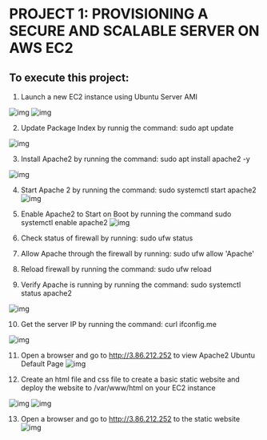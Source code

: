 # PROJECT 1: PROVISIONING A SECURE AND SCALABLE SERVER ON AWS EC2
## To execute this project:
1.	Launch a new EC2 instance using Ubuntu Server AMI

![img](img/Launch%20EC2%20Instance.png)
![img](img/Launch%20EC2%20Instance%202.png)


2.	Update Package Index by runnig the command: 
    sudo apt update

![img](img/Update%20Package%20Index.png)

3.  Install Apache2 by running the command:
    sudo apt install apache2 -y

![img](img/Install%20Apache2.png)

4.  Start Apache 2 by running the command:
    sudo systemctl start apache2
![img](img/Start%20Apache2.png)

5.  Enable Apache2 to Start on Boot by running the command
    sudo systemctl enable apache2
![img](img/Enable%20apache2.png)

6.  Check status of firewall by running:
    sudo ufw status

7. Allow Apache through the firewall by running:
sudo ufw allow 'Apache'

8.  Reload firewall by running the command:
sudo ufw reload

9.  Verify Apache is running by running the command:
sudo systemctl status apache2

![img](img/Apache%20-%20Active.png)

10. Get the server IP by running the command:
curl ifconfig.me

![img](img/Get%20server%20IP%20address.png)

11. Open a browser and go to http://3.86.212.252 to view Apache2 Ubuntu Default Page
![img](img/Ubuntu%20Default%20Page.png)


12. Create an html file and css file to create a basic static website and deploy the website to /var/www/html on your EC2 instance

![img](img/html%20code.png)
![img](img/css%20code.png)

13. Open a browser and go to http://3.86.212.252 to the static website
![img](img/Revamped%20Site.png)


